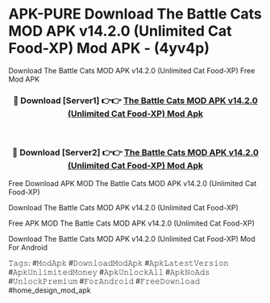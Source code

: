 # APK-PURE Download The Battle Cats MOD APK v14.2.0 (Unlimited Cat Food-XP) Mod APK - (4yv4p)
Download The Battle Cats MOD APK v14.2.0 (Unlimited Cat Food-XP) Free Mod APK

<div align="center">
<h3>🔴 Download [Server1] 👉👉 <a href="https://apk-comot.site?title=The_Battle_Cats_MOD_APK_v14.2.0_(Unlimited_Cat_Food-XP)">The Battle Cats MOD APK v14.2.0 (Unlimited Cat Food-XP) Mod Apk</a></h3><br>

<h3>🔴 Download [Server2] 👉👉 <a href="https://apk-comot.site?title=The_Battle_Cats_MOD_APK_v14.2.0_(Unlimited_Cat_Food-XP)">The Battle Cats MOD APK v14.2.0 (Unlimited Cat Food-XP) Mod Apk</a></h3>
</div>


Free Download APK MOD The Battle Cats MOD APK v14.2.0 (Unlimited Cat Food-XP)

Download The Battle Cats MOD APK v14.2.0 (Unlimited Cat Food-XP) 

Free APK MOD The Battle Cats MOD APK v14.2.0 (Unlimited Cat Food-XP) 

Download The Battle Cats MOD APK v14.2.0 (Unlimited Cat Food-XP) Mod For Android

𝚃𝚊𝚐𝚜: #𝙼𝚘𝚍𝙰𝚙𝚔 #𝙳𝚘𝚠𝚗𝚕𝚘𝚊𝚍𝙼𝚘𝚍𝙰𝚙𝚔 #𝙰𝚙𝚔𝙻𝚊𝚝𝚎𝚜𝚝𝚅𝚎𝚛𝚜𝚒𝚘𝚗 #𝙰𝚙𝚔𝚄𝚗𝚕𝚒𝚖𝚒𝚝𝚎𝚍𝙼𝚘𝚗𝚎𝚢 #𝙰𝚙𝚔𝚄𝚗𝚕𝚘𝚌𝚔𝙰𝚕𝚕 #𝙰𝚙𝚔𝙽𝚘𝙰𝚍𝚜 #𝚄𝚗𝚕𝚘𝚌𝚔𝙿𝚛𝚎𝚖𝚒𝚞𝚖 #𝙵𝚘𝚛𝙰𝚗𝚍𝚛𝚘𝚒𝚍 #𝙵𝚛𝚎𝚎𝙳𝚘𝚠𝚗𝚕𝚘𝚊𝚍 #home_design_mod_apk